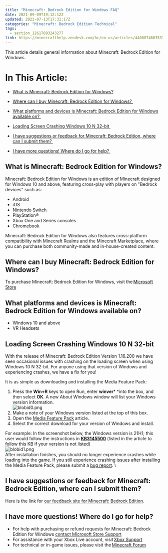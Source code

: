 ```yaml
---
title: "Minecraft: Bedrock Edition for Windows FAQ"
date: 2021-09-09T19:12:12Z
updated: 2023-07-13T17:31:17Z
categories: "Minecraft: Bedrock Edition Technical"
tags:
  - section_12617893243277
link: https://minecrafthelp.zendesk.com/hc/en-us/articles/4408874603533-Minecraft-Bedrock-Edition-for-Windows-FAQ
---
```


This article details general information about Minecraft: Bedrock Edition for Windows.

# In This Article:

-   [What is Minecraft: Bedrock Edition for Windows?](https://minecrafthelp.zendesk.com/hc/en-us/articles/4408874603533-Minecraft-Bedrock-Edition-for-Windows-FAQ#h_01GK58D85ADAGN1E87YMCNAY9X)

-   [Where can I buy Minecraft: Bedrock Edition for Windows? ](https://minecrafthelp.zendesk.com/hc/en-us/articles/4408874603533-Minecraft-Bedrock-Edition-for-Windows-FAQ#h_01GK58DDZW361XF667XPJQC60S)

-   [What platforms and devices is Minecraft: Bedrock Edition for Windows available on? ](https://minecrafthelp.zendesk.com/hc/en-us/articles/4408874603533-Minecraft-Bedrock-Edition-for-Windows-FAQ#h_01GK58DK008MG6DW9GM3H8R8ZP)

-   [Loading Screen Crashing Windows 10 N 32-bit ](https://minecrafthelp.zendesk.com/hc/en-us/articles/4408874603533-Minecraft-Bedrock-Edition-for-Windows-FAQ#h_01GK58DRKHZFWZKAHY3JEC98HS)

-   [I have suggestions or feedback for Minecraft: Bedrock Edition, where can I submit them? ](https://minecrafthelp.zendesk.com/hc/en-us/articles/4408874603533-Minecraft-Bedrock-Edition-for-Windows-FAQ#h_01GK58DZ8GJ6E656819X12EZX5)

-   [I have more questions! Where do I go for help? ](https://minecrafthelp.zendesk.com/hc/en-us/articles/4408874603533-Minecraft-Bedrock-Edition-for-Windows-FAQ#h_01GK58E7BM6KVHA8E049EFXNHJ)

## What is Minecraft: Bedrock Edition for Windows?

Minecraft: Bedrock Edition for Windows is an edition of Minecraft designed for Windows 10 and above, featuring cross-play with players on \"Bedrock devices\" such as: 

-   Android
-   iOS 
-   Nintendo Switch 
-   PlayStation®   
-   Xbox One and Series consoles
-   Chromebook

Minecraft: Bedrock Edition for Windows also features cross-platform compatibility with Minecraft Realms and the Minecraft Marketplace, where you can purchase both community-made and in-house-created content. 

## Where can I buy Minecraft: Bedrock Edition for Windows? 

To purchase Minecraft: Bedrock Edition for Windows, visit the [Microsoft Store](https://www.microsoft.com/p/minecraft-for-windows-10/9nblggh2jhxj#activetab=pivot:overviewtab) 

## What platforms and devices is Minecraft: Bedrock Edition for Windows available on?   

-   Windows 10 and above 
-   VR Headsets 

## Loading Screen Crashing Windows 10 N 32-bit 

With the release of Minecraft: Bedrock Edition Version 1.16.200 we have seen occasional issues with crashing on the loading screen when using Windows 10 N 32-bit. For anyone using that version of Windows and experiencing crashes, we have a fix for you! 

It is as simple as downloading and installing the Media Feature Pack: 

1.  Press the **Win+R** keys to open Run, enter **winver*** *into the box, and then select **OK**. A new About Windows window will list your Windows version information. \
    ![blobid0.png](https://minecrafthelp.zendesk.com/hc/article_attachments/4408874503821) 
2.  Make a note of your Windows version listed at the top of this box. 
3.  Open the [Media Feature Pack](https://www.microsoft.com/en-us/software-download/mediafeaturepack) article. 
4.  Select the correct download for your version of Windows and install. 

For example: In the screenshot below, the Windows version is 21H1; this user would follow the instructions in [**KB3145500**](https://support.microsoft.com/en-us/help/3145500) (listed in the article to follow this KB if your version is not listed) \
![blobid1.png](https://minecrafthelp.zendesk.com/hc/article_attachments/4408874552077)\
After installation finishes, you should no longer experience crashes while loading into the game. If you still experience crashing issues after installing the Media Feature Pack, please submit a [bug report](https://bugs.mojang.com/secure/BrowseProjects.jspa?selectedCategory=all). \

## I have suggestions or feedback for Minecraft: Bedrock Edition, where can I submit them? 

Here is the link for [our feedback site for Minecraft: Bedrock Edition](https://feedback.minecraft.net/hc/en-us).

## I have more questions! Where do I go for help? 

-   For help with purchasing or refund requests for Minecraft: Bedrock Edition for Windows [contact Microsoft Store Support](https://support.microsoft.com/) 
-   For assistance with your Xbox Live account, visit [Xbox Support](https://support.xbox.com/) 
-   For technical or in-game issues, please visit the [Minecraft Forum](http://www.minecraftforum.net/forums/support/minecraft-windows-10-edition)
